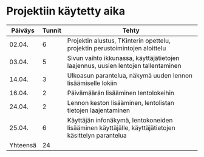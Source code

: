 # Projektiin käytetty aika

| Päiväys  | Tunnit | Tehty                                                                                              |
| -------- | ------ | -------------------------------------------------------------------------------------------------- |
| 02.04.   | 6      | Projektin alustus, TKinterin opettelu, projektin perustoimintojen aloittelu                        |
| 03.04.   | 5      | Sivun vaihto ikkunassa, käyttäjätietojen laajennus, uusien lentojen tallentaminen                  |
| 14.04.   | 3      | Ulkoasun parantelua, näkymä uuden lennon lisäämiselle lokiin                                       |
| 16.04.   | 2      | Päivämäärän lisääminen lentolokeihin                                                               |
| 24.04.   | 2      | Lennon keston lisääminen, lentolistan tietojen laajentaminen                                       |
| 25.04.   | 6      | Käyttäjän infonäkymä, lentokoneiden lisääminen käyttäjälle, käyttäjätietojen käsittelyn parantelua |
| Yhteensä | 24     |
